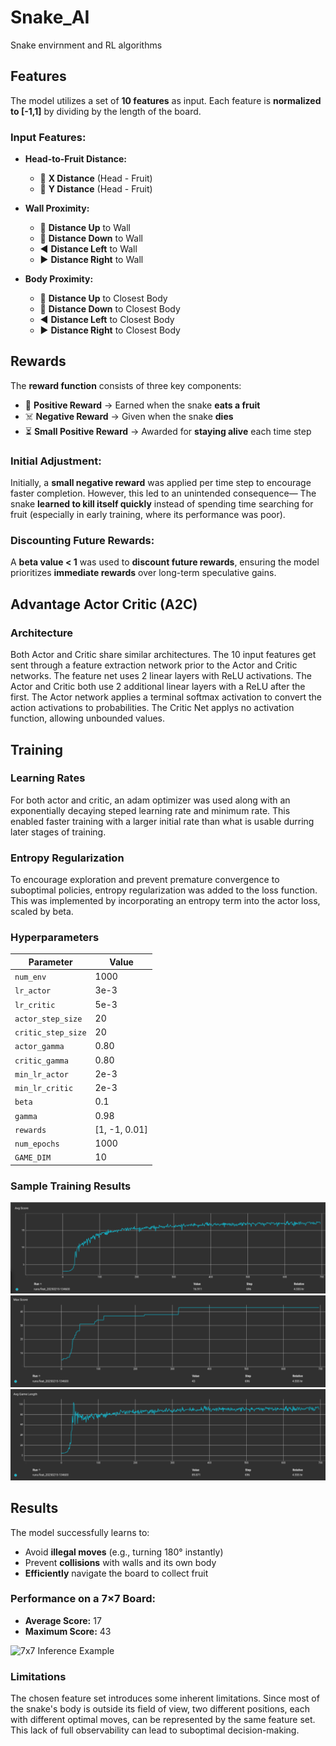 # Snake_AI
Snake envirnment and RL algorithms

## Features

The model utilizes a set of **10 features** as input. Each feature is **normalized to [-1,1]** by dividing by the length of the board.

### Input Features:
- **Head-to-Fruit Distance:**
  - 📏 **X Distance** (Head - Fruit)
  - 📏 **Y Distance** (Head - Fruit)

- **Wall Proximity:**
  - 🔼 **Distance Up** to Wall
  - 🔽 **Distance Down** to Wall
  - ◀️ **Distance Left** to Wall
  - ▶️ **Distance Right** to Wall

- **Body Proximity:**
  - 🔼 **Distance Up** to Closest Body
  - 🔽 **Distance Down** to Closest Body
  - ◀️ **Distance Left** to Closest Body
  - ▶️ **Distance Right** to Closest Body

## Rewards

The **reward function** consists of three key components:

- 🍎 **Positive Reward** → Earned when the snake **eats a fruit**  
- ☠️ **Negative Reward** → Given when the snake **dies**  
- ⏳ **Small Positive Reward** → Awarded for **staying alive** each time step  

### Initial Adjustment:
Initially, a **small negative reward** was applied per time step to encourage faster completion. However, this led to an unintended consequence— The snake **learned to kill itself quickly** instead of spending time searching for fruit (especially in early training, where its performance was poor).

### Discounting Future Rewards:
A **beta value < 1** was used to **discount future rewards**, ensuring the model prioritizes **immediate rewards** over long-term speculative gains.

## Advantage Actor Critic (A2C)

### Architecture

Both Actor and Critic share similar architectures. The 10 input features get sent through a feature extraction network prior to the Actor and Critic networks. The feature net uses 2 linear layers with ReLU activations. The Actor and Critic both use 2 additional linear layers with a ReLU after the first. The Actor network applies a terminal softmax activation to convert the action activations to probabilities. The Critic Net applys no activation function, allowing unbounded values.

## Training

### Learning Rates

For both actor and critic, an adam optimizer was used along with an exponentially decaying steped learning rate and minimum rate. This enabled faster training with a larger initial rate than what is usable durring later stages of training.

### Entropy Regularization

To encourage exploration and prevent premature convergence to suboptimal policies, entropy regularization was added to the loss function. This was implemented by incorporating an entropy term into the actor loss, scaled by beta. 

### Hyperparameters

| Parameter         | Value    |
|------------------|---------|
| `num_env`        | 1000    |
| `lr_actor`       | 3e-3    |
| `lr_critic`      | 5e-3    |
| `actor_step_size`| 20      |
| `critic_step_size`| 20     |
| `actor_gamma`    | 0.80    |
| `critic_gamma`   | 0.80    |
| `min_lr_actor`   | 2e-3    |
| `min_lr_critic`  | 2e-3    |
| `beta`           | 0.1     |
| `gamma`          | 0.98    |
| `rewards`        | [1, -1, 0.01] |
| `num_epochs`     | 1000    |
| `GAME_DIM`       | 10      |

### Sample Training Results
![Average Score vs Epoch](assets/score.png)
![Max Score vs Epoch](assets/max_score.png)
![Average Game Length vs Epoch](assets/game_length.png)

## Results

The model successfully learns to:  
- Avoid **illegal moves** (e.g., turning 180° instantly)  
- Prevent **collisions** with walls and its own body  
- **Efficiently** navigate the board to collect fruit  

### Performance on a 7×7 Board:
- **Average Score:** 17  
- **Maximum Score:** 43

![7x7 Inference Example](assets/snake_inference_5games_dim7_20250224-144940.gif)

### Limitations

The chosen feature set introduces some inherent limitations. Since most of the snake's body is outside its field of view, two different positions, each with different optimal moves, can be represented by the same feature set. This lack of full observability can lead to suboptimal decision-making.
